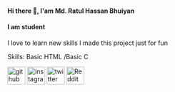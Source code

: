 #### Hi there 👋, I'am Md. Ratul Hassan Bhuiyan 
#### I am student 
I love to learn new skills 
I made this project just for fun

Skills: Basic HTML /Basic C


[<img src='https://cdn.jsdelivr.net/npm/simple-icons@3.0.1/icons/github.svg' alt='github' height='40'>](https://github.com/InnovateRatul)  [<img src='https://cdn.jsdelivr.net/npm/simple-icons@3.0.1/icons/instagram.svg' alt='instagram' height='40'>](https://www.instagram.com/ratul_hassan123/)  [<img src='https://cdn.jsdelivr.net/npm/simple-icons@3.0.1/icons/twitter.svg' alt='twitter' height='40'>](https://twitter.com/Ratul0708)  [<img src='https://cdn.jsdelivr.net/npm/simple-icons@3.0.1/icons/reddit.svg' alt='Reddit' height='40'>](https://www.reddit.com/user/ratul212)  

